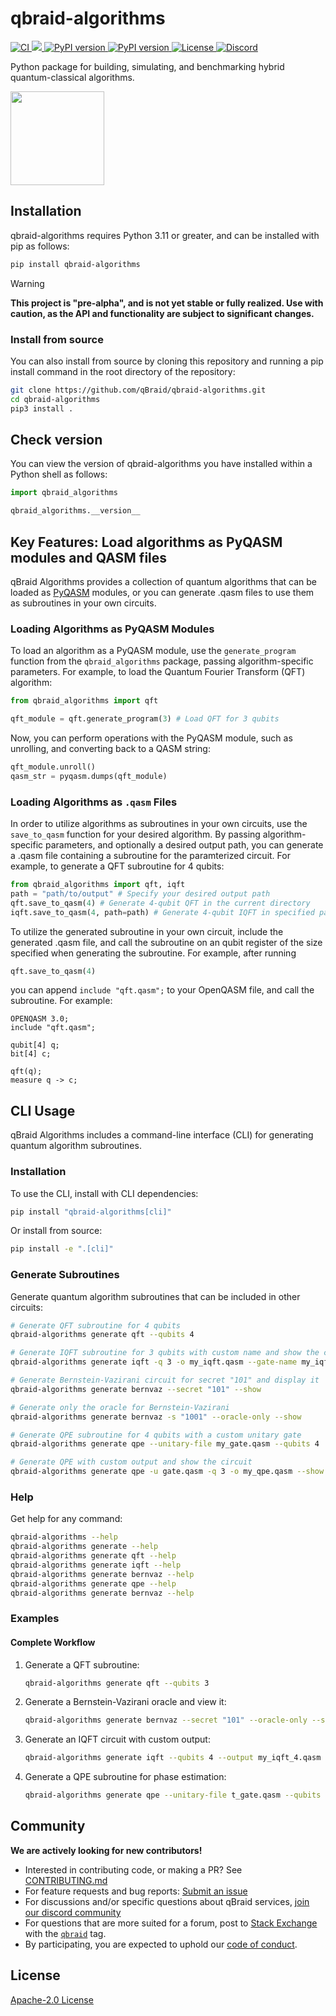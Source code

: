 # qbraid-algorithms

<p align="left">
  <a href="https://github.com/qBraid/qbraid-algorithms/actions/workflows/main.yml">
    <img src="https://github.com/qBraid/qbraid-algorithms/actions/workflows/main.yml/badge.svg?branch=main" alt="CI"/>
  </a>
  <a href="https://codecov.io/gh/qBraid/qbraid-algorithms"> 
    <img src="https://codecov.io/gh/qBraid/qbraid-algorithms/graph/badge.svg?token=7jYcnneDys"/>
  </a>
  <a href="https://pypi.org/project/qbraid-algorithms/">
    <img src="https://img.shields.io/pypi/v/qbraid-algorithms.svg?color=blue" alt="PyPI version"/>
  </a>
  <a href="https://pypi.org/project/qbraid-algorithms/">
    <img src="https://img.shields.io/pypi/pyversions/qbraid-algorithms.svg?color=blue" alt="PyPI version"/>
  </a>
  <a href='http://www.apache.org/licenses/LICENSE-2.0'>
    <img src='https://img.shields.io/github/license/qBraid/qbraid-qir.svg' alt='License'/>
  </a>
  <a href="https://discord.gg/TPBU2sa8Et">
    <img src="https://img.shields.io/badge/Discord-%235865F2.svg?logo=discord&logoColor=white" alt="Discord"/>
  </a>
</p>

Python package for building, simulating, and benchmarking hybrid quantum-classical algorithms.

[<img src="https://qbraid-static.s3.amazonaws.com/logos/Launch_on_qBraid_white.png" width="150">](https://account.qbraid.com?gitHubUrl=https://github.com/qBraid/qbraid-algorithms.git)

## Installation

qbraid-algorithms requires Python 3.11 or greater, and can be installed with pip as follows:

```bash
pip install qbraid-algorithms
```

>[!WARNING]
> **This project is "pre-alpha", and is not yet stable or fully realized. Use with caution, as the API and functionality are subject to significant changes.**

### Install from source

You can also install from source by cloning this repository and running a pip install command
in the root directory of the repository:

```bash
git clone https://github.com/qBraid/qbraid-algorithms.git
cd qbraid-algorithms
pip3 install .
```

## Check version

You can view the version of qbraid-algorithms you have installed within a Python shell as follows:

```python
import qbraid_algorithms

qbraid_algorithms.__version__
```

## Key Features: Load algorithms as PyQASM modules and QASM files

qBraid Algorithms provides a collection of quantum algorithms that can be loaded
as [PyQASM](https://docs.qbraid.com/pyqasm/user-guide/overview) modules, or
you can generate .qasm files to use them as subroutines in your own circuits.

### Loading Algorithms as PyQASM Modules

To load an algorithm as a PyQASM module, use the `generate_program` function from the `qbraid_algorithms` package, passing algorithm-specific parameters. For example, to load the Quantum Fourier Transform (QFT) algorithm:

```python
from qbraid_algorithms import qft

qft_module = qft.generate_program(3) # Load QFT for 3 qubits
```

Now, you can perform operations with the PyQASM module, such as unrolling, and
converting back to a QASM string:

```python
qft_module.unroll()
qasm_str = pyqasm.dumps(qft_module)
```

### Loading Algorithms as `.qasm` Files

In order to utilize algorithms as subroutines in your own circuits, use the
`save_to_qasm` function for your desired algorithm. By passing algorithm-specific parameters, and optionally a desired output path, you can
generate a .qasm file containing a subroutine for the paramterized circuit. For
example, to generate a QFT subroutine for 4 qubits:

```python
from qbraid_algorithms import qft, iqft
path = "path/to/output" # Specify your desired output path
qft.save_to_qasm(4) # Generate 4-qubit QFT in the current directory
iqft.save_to_qasm(4, path=path) # Generate 4-qubit IQFT in specified path

```

To utilize the generated subroutine in your own circuit, include the generated
.qasm file, and call the subroutine on an qubit register of the size specified
when generating the subroutine. For example, after running

```python
qft.save_to_qasm(4)
```

you can append `include "qft.qasm";` to your OpenQASM file, and call the
subroutine. For example:

```qasm
OPENQASM 3.0;
include "qft.qasm";

qubit[4] q;
bit[4] c;

qft(q);
measure q -> c;
```

## CLI Usage

qBraid Algorithms includes a command-line interface (CLI) for generating quantum algorithm subroutines.

### Installation

To use the CLI, install with CLI dependencies:

```bash
pip install "qbraid-algorithms[cli]"
```

Or install from source:

```bash
pip install -e ".[cli]"
```

### Generate Subroutines

Generate quantum algorithm subroutines that can be included in other circuits:

```bash
# Generate QFT subroutine for 4 qubits
qbraid-algorithms generate qft --qubits 4

# Generate IQFT subroutine for 3 qubits with custom name and show the circuit
qbraid-algorithms generate iqft -q 3 -o my_iqft.qasm --gate-name my_iqft --show

# Generate Bernstein-Vazirani circuit for secret "101" and display it
qbraid-algorithms generate bernvaz --secret "101" --show

# Generate only the oracle for Bernstein-Vazirani
qbraid-algorithms generate bernvaz -s "1001" --oracle-only --show

# Generate QPE subroutine for 4 qubits with a custom unitary gate
qbraid-algorithms generate qpe --unitary-file my_gate.qasm --qubits 4

# Generate QPE with custom output and show the circuit
qbraid-algorithms generate qpe -u gate.qasm -q 3 -o my_qpe.qasm --show
```

### Help

Get help for any command:

```bash
qbraid-algorithms --help
qbraid-algorithms generate --help
qbraid-algorithms generate qft --help
qbraid-algorithms generate iqft --help
qbraid-algorithms generate bernvaz --help
qbraid-algorithms generate qpe --help
qbraid-algorithms generate bernvaz --help
```

### Examples

#### Complete Workflow

1. Generate a QFT subroutine:

   ```bash
   qbraid-algorithms generate qft --qubits 3
   ```

2. Generate a Bernstein-Vazirani oracle and view it:

   ```bash
   qbraid-algorithms generate bernvaz --secret "101" --oracle-only --show
   ```

3. Generate an IQFT circuit with custom output:

   ```bash
   qbraid-algorithms generate iqft --qubits 4 --output my_iqft_4.qasm --show
   ```

4. Generate a QPE subroutine for phase estimation:
   ```bash
   qbraid-algorithms generate qpe --unitary-file t_gate.qasm --qubits 3 --show
   ```

## Community

**We are actively looking for new contributors!**

- Interested in contributing code, or making a PR? See
  [CONTRIBUTING.md](CONTRIBUTING.md)
- For feature requests and bug reports: [Submit an issue](https://github.com/qBraid/qbraid-algorithms/issues)
- For discussions and/or specific questions about qBraid services, [join our discord community](https://discord.gg/TPBU2sa8Et)
- For questions that are more suited for a forum, post to [Stack Exchange](https://quantumcomputing.stackexchange.com/) with the [`qbraid`](https://quantumcomputing.stackexchange.com/questions/tagged/qbraid) tag.
- By participating, you are expected to uphold our [code of conduct](CODE_OF_CONDUCT).

## License

[Apache-2.0 License](LICENSE)
